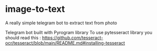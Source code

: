 # image-to-text
A really simple telegram bot to extract text from photo

Telegram bot built with Pyrogram library
To use pytesseract library you should read this : https://github.com/tesseract-ocr/tesseract/blob/main/README.md#installing-tesseract
